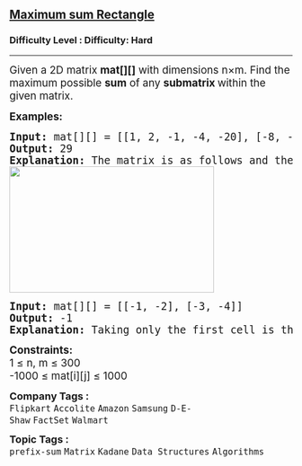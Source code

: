 <h2><a href="https://www.geeksforgeeks.org/problems/maximum-sum-rectangle2948/1">Maximum sum Rectangle</a></h2><h3>Difficulty Level : Difficulty: Hard</h3><hr><div class="problems_problem_content__Xm_eO"><p><span style="font-size: 14pt;">Given a 2D matrix <strong>mat[][]</strong> with dimensions n×m. Find the maximum possible <strong>sum</strong> of any <strong>submatrix </strong>within the given matrix.</span></p>
<p><span style="font-size: 14pt;"><strong>Examples:</strong></span></p>
<pre><span style="font-size: 14pt;"><strong>Input: </strong>mat[][] = [[1, 2, -1, -4, -20], [-8, -3, 4, 2, 1], [3, 8, 10, 1, 3], [-4, -1, 1, 7, -6]]
<strong>Output: </strong>29
<strong>Explanation: </strong>The matrix is as follows and the green rectangle denotes the maximum sum rectangle which is equal to 29.
<img src="https://media.geeksforgeeks.org/img-practice/prod/addEditProblem/899247/Web/Other/blobid0_1751695089.jpg" width="364" height="225"></span></pre>
<pre><span style="font-size: 14pt;"><strong>Input: </strong>mat[][] = [[-1, -2], [-3, -4]]
<strong>Output: </strong>-1
<strong>Explanation: </strong>Taking only the first cell is the optimal choice.</span></pre>
<p><span style="font-size: 14pt;"><strong>Constraints:</strong><br>1 ≤ n, m ≤ 300<br>-1000 ≤ mat[i][j] ≤ 1000</span></p></div><p><span style=font-size:18px><strong>Company Tags : </strong><br><code>Flipkart</code>&nbsp;<code>Accolite</code>&nbsp;<code>Amazon</code>&nbsp;<code>Samsung</code>&nbsp;<code>D-E-Shaw</code>&nbsp;<code>FactSet</code>&nbsp;<code>Walmart</code>&nbsp;<br><p><span style=font-size:18px><strong>Topic Tags : </strong><br><code>prefix-sum</code>&nbsp;<code>Matrix</code>&nbsp;<code>Kadane</code>&nbsp;<code>Data Structures</code>&nbsp;<code>Algorithms</code>&nbsp;